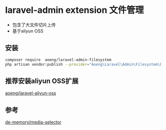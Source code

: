 laravel-admin extension 文件管理
======

- 包含了大文件切片上传
- 基于aliyun OSS

## 安装
```bash
composer require  aoeng/laravel-admin-filesystem
php artisan vendor:publish --provider="Aoeng\Laravel\Admin\Filesystem\FilesystemServiceProvider"
```
## 推荐安装aliyun OSS扩展

[aoeng/laravel-aliyun-oss ](https://github.com/aoeng/laravel-aliyun-oss )

## 参考

[de-memory/media-selector](https://github.com/de-memory/media-selector)
